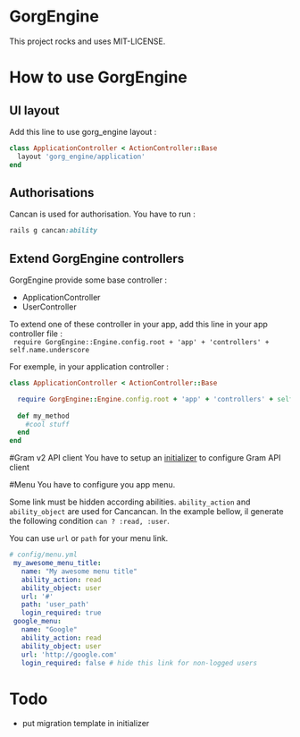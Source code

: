 # GorgEngine

This project rocks and uses MIT-LICENSE.


# How to use GorgEngine
## UI layout
Add this line to use gorg_engine layout :
```ruby
class ApplicationController < ActionController::Base
  layout 'gorg_engine/application'
end
```

## Authorisations
Cancan is used for authorisation.
You have to run :
```ruby
rails g cancan:ability
```

## Extend GorgEngine controllers
GorgEngine provide some base controller :
* ApplicationController
* UserController

To extend one of these controller in your app, add this line in your app controller file :  
`  require GorgEngine::Engine.config.root + 'app' + 'controllers' + self.name.underscore
`

For exemple, in your application controller :
```ruby
class ApplicationController < ActionController::Base

  require GorgEngine::Engine.config.root + 'app' + 'controllers' + self.name.underscore
  
  def my_method
    #cool stuff
  end
end
```

#Gram v2 API client
You have to setup an [initializer](https://github.com/gadzorg/gram2_api_client_ruby#setup) to configure Gram API client

#Menu
You have to configure you app menu.

Some link must be hidden according abilities. `ability_action` and `ability_object` are used for Cancancan. In the example bellow, il generate the following condition `can ? :read, :user`. 

You can use `url` or `path` for your menu link.
```yaml
# config/menu.yml
 my_awesome_menu_title:
   name: "My awesome menu title"
   ability_action: read
   ability_object: user
   url: '#'
   path: 'user_path'
   login_required: true
 google_menu:
   name: "Google"
   ability_action: read
   ability_object: user
   url: 'http://google.com'
   login_required: false # hide this link for non-logged users
```

# Todo
* put migration template in initializer